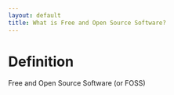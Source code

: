 ```yaml
---
layout: default
title: What is Free and Open Source Software?
---
```


# Definition

Free and Open Source Software (or FOSS)